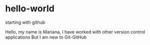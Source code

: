 # hello-world
starting with github

Hello, my name is Mariana, I have worked with other version control applications 
But I am new to Git-GitHub
